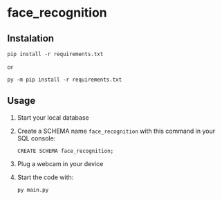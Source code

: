 # face_recognition

## Instalation
```
pip install -r requirements.txt
```
or
```
py -m pip install -r requirements.txt
```

## Usage
1. Start your local database
2. Create a SCHEMA name `face_recognition` with this command in your SQL console:
   
   ```
   CREATE SCHEMA face_recognition;
   ```
3. Plug a webcam in your device
4. Start the code with:

   ```
   py main.py
   ```
